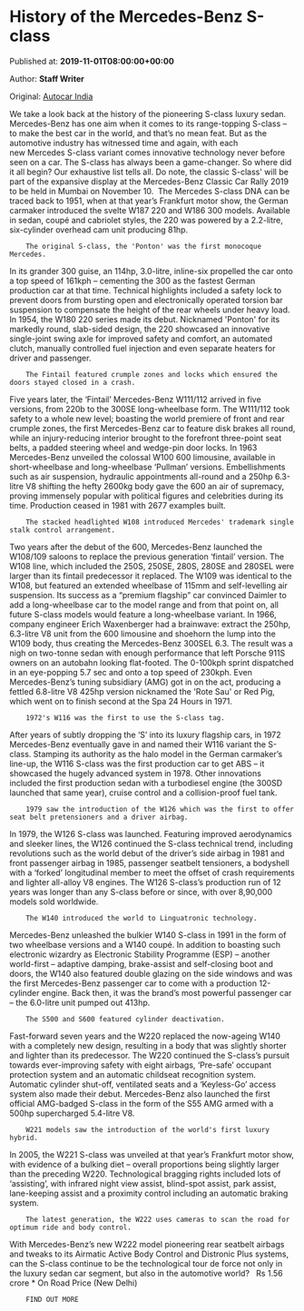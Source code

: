 
# History of the Mercedes-Benz S-class

Published at: **2019-11-01T08:00:00+00:00**

Author: **Staff Writer**

Original: [Autocar India](https://www.autocarindia.com/car-news/history-of-the-mercedes-benz-s-class-414714)

We take a look back at the history of the pioneering S-class luxury sedan.
Mercedes-Benz has one aim when it comes to its range-topping S-class – to make the best car in the world, and that’s no mean feat. But as the automotive industry has witnessed time and again, with each new Mercedes S-class variant comes innovative technology never before seen on a car. The S-class has always been a game-changer. So where did it all begin? Our exhaustive list tells all. Do note, the classic S-class' will be part of the expansive display at the Mercedes-Benz Classic Car Rally 2019 to be held in Mumbai on November 10. 
The Mercedes S-class DNA can be traced back to 1951, when at that year’s Frankfurt motor show, the German carmaker introduced the svelte W187 220 and W186 300 models. Available in sedan, coupé and cabriolet styles, the 220 was powered by a 2.2-litre, six-cylinder overhead cam unit producing 81hp. 

        The original S-class, the 'Ponton' was the first monocoque Mercedes.
      
In its grander 300 guise, an 114hp, 3.0-litre, inline-six propelled the car onto a top speed of 161kph – cementing the 300 as the fastest German production car at that time. Technical highlights included a safety lock to prevent doors from bursting open and electronically operated torsion bar suspension to compensate the height of the rear wheels under heavy load.
In 1954, the W180 220 series made its debut. Nicknamed 'Ponton' for its markedly round, slab-sided design, the 220 showcased an innovative single-joint swing axle for improved safety and comfort, an automated clutch, manually controlled fuel injection and even separate heaters for driver and passenger.

        The Fintail featured crumple zones and locks which ensured the doors stayed closed in a crash. 
      
Five years later, the ‘Fintail’ Mercedes-Benz W111/112 arrived in five versions, from 220b to the 300SE long-wheelbase form. The W111/112 took safety to a whole new level; boasting the world premiere of front and rear crumple zones, the first Mercedes-Benz car to feature disk brakes all round, while an injury-reducing interior brought to the forefront three-point seat belts, a padded steering wheel and wedge-pin door locks.
In 1963 Mercedes-Benz unveiled the colossal W100 600 limousine, available in short-wheelbase and long-wheelbase ‘Pullman’ versions. Embellishments such as air suspension, hydraulic appointments all-round and a 250hp 6.3-litre V8 shifting the hefty 2600kg body gave the 600 an air of supremacy, proving immensely popular with political figures and celebrities during its time. Production ceased in 1981 with 2677 examples built.

        The stacked headlighted W108 introduced Mercedes' trademark single stalk control arrangement.
      
Two years after the debut of the 600, Mercedes-Benz launched the W108/109 saloons to replace the previous generation ‘fintail’ version. The W108 line, which included the 250S, 250SE, 280S, 280SE and 280SEL were larger than its fintail predecessor it replaced. The W109 was identical to the W108, but featured an extended wheelbase of 115mm and self-levelling air suspension. Its success as a “premium flagship” car convinced Daimler to add a long-wheelbase car to the model range and from that point on, all future S-class models would feature a long-wheelbase variant.
In 1966, company engineer Erich Waxenberger had a brainwave: extract the 250hp, 6.3-litre V8 unit from the 600 limousine and shoehorn the lump into the W109 body, thus creating the Mercedes-Benz 300SEL 6.3. The result was a nigh on two-tonne sedan with enough performance that left Porsche 911S owners on an autobahn looking flat-footed. The 0-100kph sprint dispatched in an eye-popping 5.7 sec and onto a top speed of 230kph. Even Mercedes-Benz’s tuning subsidiary (AMG) got in on the act, producing a fettled 6.8-litre V8 425hp version nicknamed the 'Rote Sau' or Red Pig, which went on to finish second at the Spa 24 Hours in 1971.

        1972's W116 was the first to use the S-class tag.
      
After years of subtly dropping the ‘S’ into its luxury flagship cars, in 1972 Mercedes-Benz eventually gave in and named their W116 variant the S-class. Stamping its authority as the halo model in the German carmaker’s line-up, the W116 S-class was the first production car to get ABS – it showcased the hugely advanced system in 1978. Other innovations included the first production sedan with a turbodiesel engine (the 300SD launched that same year), cruise control and a collision-proof fuel tank.

        1979 saw the introduction of the W126 which was the first to offer seat belt pretensioners and a driver airbag.
      
In 1979, the W126 S-class was launched. Featuring improved aerodynamics and sleeker lines, the W126 continued the S-class technical trend, including revolutions such as the world debut of the driver’s side airbag in 1981 and front passenger airbag in 1985, passenger seatbelt tensioners, a bodyshell with a ‘forked’ longitudinal member to meet the offset of crash requirements and lighter all-alloy V8 engines. The W126 S-class’s production run of 12 years was longer than any S-class before or since, with over 8,90,000 models sold worldwide.

        The W140 introduced the world to Linguatronic technology.
      
Mercedes-Benz unleashed the bulkier W140 S-class in 1991 in the form of two wheelbase versions and a W140 coupé. In addition to boasting such electronic wizardry as Electronic Stability Programme (ESP) – another world-first – adaptive damping, brake-assist and self-closing boot and doors, the W140 also featured double glazing on the side windows and was the first Mercedes-Benz passenger car to come with a production 12-cylinder engine. Back then, it was the brand’s most powerful passenger car – the 6.0-litre unit pumped out 413hp.

        The S500 and S600 featured cylinder deactivation.
      
Fast-forward seven years and the W220 replaced the now-ageing W140 with a completely new design, resulting in a body that was slightly shorter and lighter than its predecessor. The W220 continued the S-class’s pursuit towards ever-improving safety with eight airbags, ‘Pre-safe’ occupant protection system and an automatic childseat recognition system. Automatic cylinder shut-off, ventilated seats and a ‘Keyless-Go’ access system also made their debut. Mercedes-Benz also launched the first official AMG-badged S-class in the form of the S55 AMG armed with a 500hp supercharged 5.4-litre V8.

        W221 models saw the introduction of the world's first luxury hybrid.
      
In 2005, the W221 S-class was unveiled at that year’s Frankfurt motor show, with evidence of a bulking diet – overall proportions being slightly larger than the preceding W220. Technological bragging rights included lots of ‘assisting’, with infrared night view assist, blind-spot assist, park assist, lane-keeping assist and a proximity control including an automatic braking system.

        The latest generation, the W222 uses cameras to scan the road for optimum ride and body control.
      
With Mercedes-Benz’s new W222 model pioneering rear seatbelt airbags and tweaks to its Airmatic Active Body Control and Distronic Plus systems, can the S-class continue to be the technological tour de force not only in the luxury sedan car segment, but also in the automotive world?  
Rs 1.56 crore * On Road Price (New Delhi)

        FIND OUT MORE
      
 
